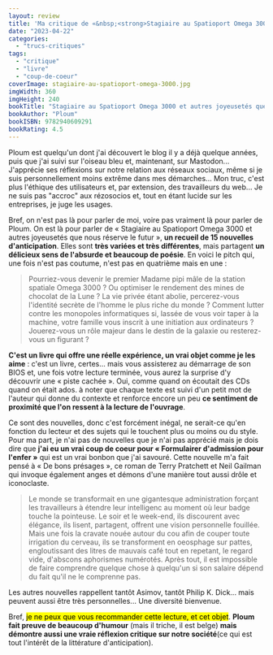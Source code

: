 ```yaml
---
layout: review
title: 'Ma critique de «&nbsp;<strong>Stagiaire au Spatioport Omega 3000 <small>et autres joyeusetés que nous réserve le futur</small></strong>&nbsp;» de <em>Ploum</em>'
date: "2023-04-22"
categories: 
  - "trucs-critiques"
tags: 
  - "critique"
  - "livre"
  - "coup-de-coeur"
coverImage: stagiaire-au-spatioport-omega-3000.jpg
imgWidth: 360
imgHeight: 240
bookTitle: "Stagiaire au Spatioport Omega 3000 et autres joyeusetés que nous réserve le futur"
bookAuthor: "Ploum"
bookISBN: 9782940609291  
bookRating: 4.5
---
```


Ploum est quelqu'un dont j'ai découvert le blog il y a déjà quelque années, puis que j'ai suivi sur l'oiseau bleu et, maintenant, sur Mastodon... J'apprécie ses réflexions sur notre relation aux réseaux sociaux, même si je suis personnellement moins extrême dans mes démarches...  Mon truc, c'est plus l'éthique des utilisateurs et, par extension, des travailleurs du web... Je ne suis pas "accroc" aux rézosocios et, tout en étant lucide sur les entreprises, je juge les usages.

Bref, on n'est pas là pour parler de moi, voire pas vraiment là pour parler de Ploum. On est là pour parler de «&nbsp;Stagiaire au Spatioport Omega 3000 et autres joyeusetés que nous réserve le futur&nbsp;», <strong>un recueil de 15 nouvelles d'anticipation</strong>.  Elles sont <strong>très variées et très différentes</strong>, mais partagent <strong>un délicieux sens de l'absurde et beaucoup de poésie</strong>. En voici le pitch qui, une fois n'est pas coutume, n'est pas en quatrième mais en une&nbsp;:

<blockquote class="citation">
  <p>Pourriez-vous devenir le premier Madame pipi mâle de la station spatiale Omega 3000&nbsp;? Ou optimiser le rendement des mines de chocolat de la Lune&nbsp;? La vie privée étant abolie, percerez-vous l'identité secrète de l'homme le plus riche du monde&nbsp;? Comment lutter contre les monopoles informatiques si, lassée de vous voir taper à la machine, votre famille vous inscrit à une initiation aux ordinateurs&nbsp;? Jouerez-vous un rôle majeur dans le destin de la galaxie ou resterez-vous un figurant&nbsp;?</p>
</blockquote>

<strong>C'est un livre qui offre une réelle expérience, un vrai objet comme je les aime</strong>&nbsp;: c'est un livre, certes... mais vous assisterez au démarrage de son <abbr>BIOS</abbr> et, une fois votre lecture terminée, vous aurez la surprise d'y découvrir une «&nbsp;piste cachée&nbsp;». Oui, comme quand on écoutait des <abbr>CDs</abbr> quand on était ados. à noter que chaque texte est suivi d'un petit mot de l'auteur qui donne du contexte et renforce encore un peu <strong>ce sentiment de proximité que l'on ressent à la lecture de l'ouvrage</strong>.

Ce sont des nouvelles, donc c'est forcément inégal, ne serait-ce  qu'en fonction du lecteur et des sujets qui le touchent plus ou moins ou du style. Pour ma part, je n'ai pas de nouvelles que je n'ai pas apprécié mais je dois dire que <strong>j'ai eu un vrai coup de coeur pour «&nbsp;Formulairer d'admission pour l'enfer&nbsp;»</strong> qui est un vrai bonbon que j'ai savouré. Cette nouvelle m'a fait pensé à «&nbsp;De bons présages&nbsp;», ce roman de Terry Pratchett et Neil Gailman qui invoque également anges et démons d'une manière tout aussi drôle et iconoclaste.

<blockquote class="citation">
  <p>Le monde se transformait en une gigantesque administration forçant les travailleurs à étendre leur intelligenc au moment où leur badge touche la pointeuse. Le soir et le week-end, ils discourent avec élégance, ils lisent, partagent, offrent une vision personnelle fouillée. Mais une fois la cravate nouée autour du cou afin de couper toute irrigation du cerveau, ils se transforment en oeosphage sur pattes, engloutissant des litres de mauvais café tout en repetant, le regard vide, d'abscons aphorismes numérotés. Après tout, il est impossible de faire comprendre quelque chose à quelqu'un si son salaire dépend du fait qu'il ne le comprenne pas.</p>
</blockquote>

Les autres nouvelles rappellent tantôt Asimov, tantôt Philip K. Dick... mais peuvent aussi être très personnelles... Une diversité bienvenue.

Bref, <mark>je ne peux que vous recommander cette lecture, et cet objet</mark>. <strong>Ploum fait preuve de beaucoup d'humour</strong> (mais il  triche, il est belge) <strong>mais démontre aussi une vraie réflexion critique sur notre société</strong>(ce qui est tout l'intérêt de la littérature d'anticipation).
